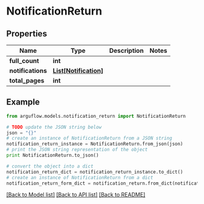 # NotificationReturn


## Properties

Name | Type | Description | Notes
------------ | ------------- | ------------- | -------------
**full_count** | **int** |  | 
**notifications** | [**List[Notification]**](Notification.md) |  | 
**total_pages** | **int** |  | 

## Example

```python
from arguflow.models.notification_return import NotificationReturn

# TODO update the JSON string below
json = "{}"
# create an instance of NotificationReturn from a JSON string
notification_return_instance = NotificationReturn.from_json(json)
# print the JSON string representation of the object
print NotificationReturn.to_json()

# convert the object into a dict
notification_return_dict = notification_return_instance.to_dict()
# create an instance of NotificationReturn from a dict
notification_return_form_dict = notification_return.from_dict(notification_return_dict)
```
[[Back to Model list]](../README.md#documentation-for-models) [[Back to API list]](../README.md#documentation-for-api-endpoints) [[Back to README]](../README.md)


